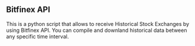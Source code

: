 ## Bitfinex API

This is a python script that allows to receive Historical Stock Exchanges by using Bitfinex API.
You can compile and downland historical data between any specific time interval.
